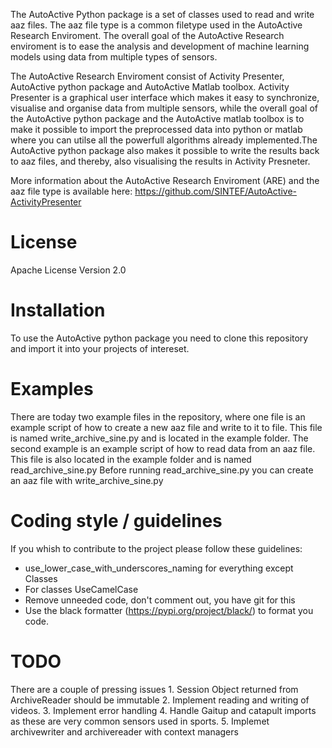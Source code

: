 The AutoActive Python package is a set of classes used to read and write aaz files. The aaz file type is 
a common filetype used in the AutoActive Research Enviroment. The overall goal of the AutoActive Research
enviroment is to ease the analysis and development of machine learning models using data from multiple types 
of sensors.

The AutoActive Research Enviroment consist of Activity Presenter, AutoActive python package and AutoActive Matlab toolbox.
Activity Presenter is a graphical user interface which makes it easy to synchronize, visualise and organise data
from multiple sensors, while the overall goal of the AutoActive python package and the AutoActive matlab toolbox is to make
it possible to import the preprocessed data into python or matlab where you can utilse all the powerfull algorithms 
already implemented.The AutoActive python package also makes it possible to write the results back to aaz files, and thereby,
also visualising the results in Activity Presneter.

More information about the AutoActive Research Enviroment (ARE) and the aaz file type is available here:
https://github.com/SINTEF/AutoActive-ActivityPresenter

# License
Apache License Version 2.0

# Installation
To use the AutoActive python package you need to clone this repository and import it into
your projects of intereset.

# Examples
There are today two example files in the repository, where one file is an example script of how to
create a new aaz file and write to it to file. This file is named write_archive_sine.py and is located
in the example folder. The second example is an example script of how to 
read data from an aaz file. This file is also located in the example folder and is named read_archive_sine.py
Before running read_archive_sine.py you can create an aaz file with write_archive_sine.py

# Coding style / guidelines
If you whish to contribute to the project please follow these guidelines:
- use_lower_case_with_underscores_naming for everything except Classes
- For classes UseCamelCase
- Remove unneeded code, don't comment out, you have git for this
- Use the black formatter (https://pypi.org/project/black/) to format you code.


# TODO
There are a couple of pressing issues
	1. Session Object returned from ArchiveReader should be immutable
	2. Implement reading and writing of videos.
	3. Implement error handling
	4. Handle Gaitup and catapult imports as these are very common sensors used in sports.
	5. Implemet archivewriter and archivereader with context managers
